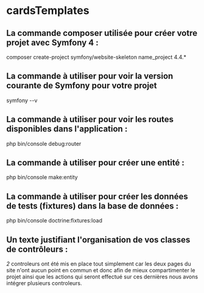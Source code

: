 # cardsTemplates

## La commande composer utilisée pour créer votre projet avec Symfony 4 :

composer create-project symfony/website-skeleton name_project 4.4.*

## La commande à utiliser pour voir la version courante de Symfony pour votre projet

symfony --v

## La commande à utiliser pour voir les routes disponibles dans l'application :

php bin/console debug:router

## La commande à utiliser pour créer une entité :

php bin/console make:entity

## La commande à utiliser pour créer les données de tests (fixtures) dans la base de données :

php bin/console doctrine:fixtures:load

## Un texte justifiant l'organisation de vos classes de contrôleurs :

*2* controleurs ont été mis en place tout simplement car les deux pages
du site n'ont aucun point en commun et donc afin de mieux compartimenter le projet ainsi que les actions qui seront
effectué sur ces dernières nous avons intégrer plusieurs controleurs.